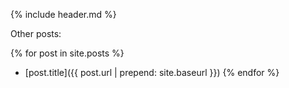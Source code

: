 
{% include header.md %}

Other posts: 

{% for post in site.posts %}
* [post.title]({{ post.url | prepend: site.baseurl }})
{% endfor %}
